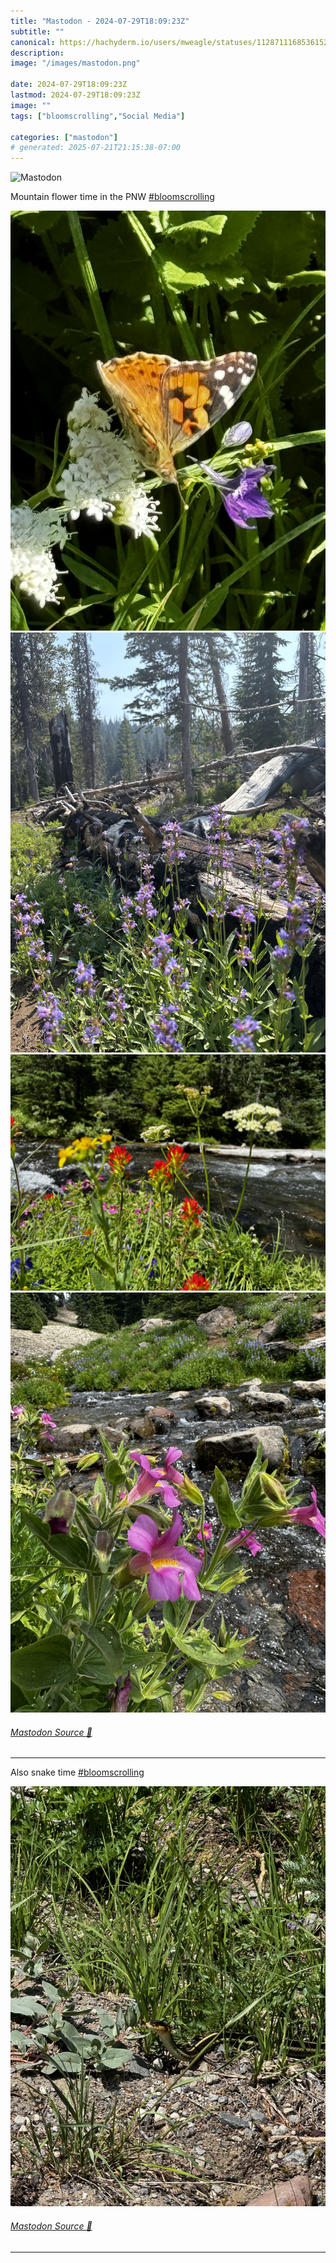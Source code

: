 ```yaml
---
title: "Mastodon - 2024-07-29T18:09:23Z"
subtitle: ""
canonical: https://hachyderm.io/users/mweagle/statuses/112871116853615280
description:
image: "/images/mastodon.png"

date: 2024-07-29T18:09:23Z
lastmod: 2024-07-29T18:09:23Z
image: ""
tags: ["bloomscrolling","Social Media"]

categories: ["mastodon"]
# generated: 2025-07-21T21:15:38-07:00
---
```

![Mastodon](/images/mastodon.png)

<p>Mountain flower time in the PNW <a href="https://hachyderm.io/tags/bloomscrolling" class="mention hashtag" rel="tag">#<span>bloomscrolling</span></a></p>

![](53e46b6cf2d85fdf.jpeg)
![](808e81b67f7f5728.jpeg)
![](cb7115484570a619.jpeg)
![](5e4e30eaf989afed.jpeg)

###### [Mastodon Source 🐘](https://hachyderm.io/@mweagle/112871116853615280)

___

<p>Also snake time <a href="https://hachyderm.io/tags/bloomscrolling" class="mention hashtag" rel="tag">#<span>bloomscrolling</span></a></p>

![](122828bdce7079e7.jpeg)

###### [Mastodon Source 🐘](https://hachyderm.io/@mweagle/112871141610492045)

___
